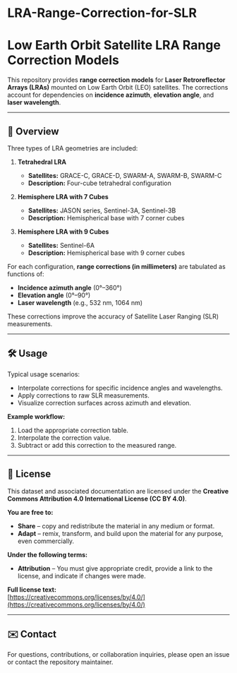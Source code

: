 # LRA-Range-Correction-for-SLR
# Low Earth Orbit Satellite LRA Range Correction Models

This repository provides **range correction models** for **Laser Retroreflector Arrays (LRAs)** mounted on Low Earth Orbit (LEO) satellites. The corrections account for dependencies on **incidence azimuth**, **elevation angle**, and **laser wavelength**.

---

## 📘 Overview

Three types of LRA geometries are included:

1. **Tetrahedral LRA**
   - **Satellites:** GRACE-C, GRACE-D, SWARM-A, SWARM-B, SWARM-C
   - **Description:** Four-cube tetrahedral configuration

2. **Hemisphere LRA with 7 Cubes**
   - **Satellites:** JASON series, Sentinel-3A, Sentinel-3B
   - **Description:** Hemispherical base with 7 corner cubes

3. **Hemisphere LRA with 9 Cubes**
   - **Satellites:** Sentinel-6A
   - **Description:** Hemispherical base with 9 corner cubes

For each configuration, **range corrections (in millimeters)** are tabulated as functions of:
- **Incidence azimuth angle** (0°–360°)
- **Elevation angle** (0°–90°)
- **Laser wavelength** (e.g., 532 nm, 1064 nm)

These corrections improve the accuracy of Satellite Laser Ranging (SLR) measurements.

---

## 🛠️ Usage

Typical usage scenarios:
- Interpolate corrections for specific incidence angles and wavelengths.
- Apply corrections to raw SLR measurements.
- Visualize correction surfaces across azimuth and elevation.

**Example workflow:**
1. Load the appropriate correction table.
2. Interpolate the correction value.
3. Subtract or add this correction to the measured range.

---

## 📝 License

This dataset and associated documentation are licensed under the **Creative Commons Attribution 4.0 International License (CC BY 4.0)**.

**You are free to:**
- **Share** – copy and redistribute the material in any medium or format.
- **Adapt** – remix, transform, and build upon the material for any purpose, even commercially.

**Under the following terms:**
- **Attribution** – You must give appropriate credit, provide a link to the license, and indicate if changes were made.

**Full license text:**  
[https://creativecommons.org/licenses/by/4.0/](https://creativecommons.org/licenses/by/4.0/)

---

## ✉️ Contact

For questions, contributions, or collaboration inquiries, please open an issue or contact the repository maintainer.
